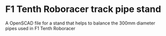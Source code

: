 # F1 Tenth Roboracer track pipe stand

A OpenSCAD file for a stand that helps to balance the 300mm diameter pipes used in F1 Tenth Roboracer
